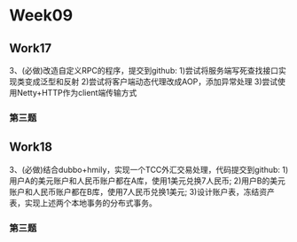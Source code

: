 # Week09

## Work17

3、(必做)改造自定义RPC的程序，提交到github: 
    1)尝试将服务端写死查找接口实现类变成泛型和反射 
    2)尝试将客户端动态代理改成AOP，添加异常处理 
    3)尝试使用Netty+HTTP作为client端传输方式 

### 第三题

## Work18

3、(必做)结合dubbo+hmily，实现一个TCC外汇交易处理，代码提交到github:
    1)用户A的美元账户和人民币账户都在A库，使用1美元兑换7人民币;
    2)用户B的美元账户和人民币账户都在B库，使用7人民币兑换1美元;
    3)设计账户表，冻结资产表，实现上述两个本地事务的分布式事务。

### 第三题

